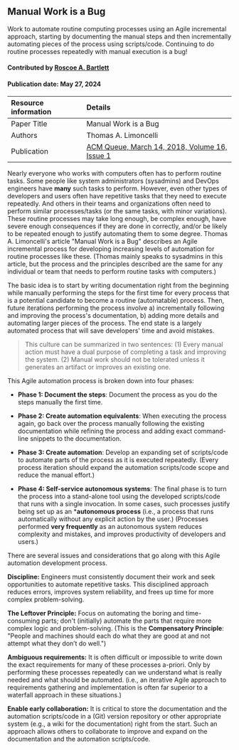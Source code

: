 
## Manual Work is a Bug

<!-- deck text start -->
Work to automate routine computing processes using an Agile incremental approach, starting by documenting the manual steps and then incrementally automating pieces of the process using scripts/code.
Continuing to do routine processes repeatedly with manual execution is a bug!
<!-- deck text end -->

#### Contributed by [Roscoe A. Bartlett](https://github.com/bartlettroscoe "Roscoe A. Bartlett")
#### Publication date: May 27, 2024

Resource information | Details
:--- | :---
Paper Title | Manual Work is a Bug
Authors | Thomas A. Limoncelli
Publication | [ACM Queue, March 14, 2018, Volume 16, Issue 1](https://queue.acm.org/detail.cfm?id=3197520)

Nearly everyone who works with computers often has to perform routine tasks.
Some people like system administrators (sysadmins) and DevOps engineers have **many** such tasks to perform.
However, even other types of developers and users often have repetitive tasks that they need to execute repeatedly.
And others in their teams and organizations often need to perform similar processes/tasks (or the same tasks, with minor variations).
These routine processes may take long enough, be complex enough, have severe enough consequences if they are done in correctly, and/or be likely to be repeated enough to justify automating them to some degree.
Thomas A. Limoncelli's article "Manual Work is a Bug" describes an Agile incremental process for developing increasing levels of automation for routine processes like these.
(Thomas mainly speaks to sysadmins in this article, but the process and the principles described are the same for any individual or team that needs to perform routine tasks with computers.)

The basic idea is to start by writing documentation right from the beginning while manually performing the steps for the first time for every process that is a potential candidate to become a routine (automatable) process.
Then, future iterations performing the process involve a) incrementally following and improving the process's documentation, b) adding more details and automating larger pieces of the process.
The end state is a largely automated process that will save developers' time and avoid mistakes.

> This culture can be summarized in two sentences:
> (1) Every manual action must have a dual purpose of completing a task and improving the system.
> (2) Manual work should not be tolerated unless it generates an artifact or improves an existing one.

This Agile automation process is broken down into four phases:

* **Phase 1: Document the steps**: Document the process as you do the steps manually the first time.

* **Phase 2: Create automation equivalents**: When executing the process again, go back over the process manually following the existing documentation while refining the process and adding exact command-line snippets to the documentation.

* **Phase 3: Create automation**: Develop an expanding set of scripts/code to automate parts of the process as it is executed repeatedly.
(Every process iteration should expand the automation scripts/code scope and reduce the manual effort.)

* **Phase 4: Self-service autonomous systems**:  The final phase is to turn the process into a stand-alone tool using the developed scripts/code that runs with a single invocation.
In some cases, such processes justify being set up as an ***autonomous process** (i.e., a process that runs automatically without any explicit action by the user.)
(Processes performed **very frequently** as an autonomous system reduces complexity and mistakes, and improves productivity of developers and users.)

There are several issues and considerations that go along with this Agile automation development process.

**Discipline:**
Engineers must consistently document their work and seek opportunities to automate repetitive tasks.
This disciplined approach reduces errors, improves system reliability, and frees up time for more complex problem-solving.

**The Leftover Principle:**
Focus on automating the boring and time-consuming parts; don't (initially) automate the parts that require more complex logic and problem-solving.
(This is the **Compensatory Principle**: "People and machines should each do what they are good at and not attempt what they don’t do well.")

**Ambiguous requirements:**
It is often difficult or impossible to write down the exact requirements for many of these processes a-priori.
Only by performing these processes repeatedly can we understand what is really needed and what should be automated.
(i.e., an iterative Agile approach to requirements gathering and implementation is often far superior to a waterfall approach in these situations.)

**Enable early collaboration:**
It is critical to store the documentation and the automation scripts/code in a (Git) version repository or other appropriate system (e.g., a wiki for the documentation) right from the start.
Such an approach allows others to collaborate to improve and expand on the documentation and the automation scripts/code.


<!---
Publish: yes
Topics: ???
Pinned: no
RSS update: 2024-05-27
--->
